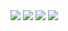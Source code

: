 <div>
        <a href="mailto:01franciscoeduardo@gmail.com" target="_blank"><img src="https://img.shields.io/badge/Gmail-D14836?style=for-the-badge&logo=gmail&logoColor=white"></a>
        <a href="https://github.com/150-ML" target="_blank"><img src="https://img.shields.io/badge/GitHub-100000?style=for-the-badge&logo=github&logoColor=white"></a>
        <a href="https://www.linkedin.com/in/francisco-eduardo-7582b922a" target="_blank"><img src="https://img.shields.io/badge/LinkedIn-0077B5?style=for-the-badge&logo=linkedin&logoColor=white"></a>
         <img src="https://img.shields.io/badge/HTML5-E34F26?style=for-the-badge&logo=html5&logoColor=white">



</div>
             
